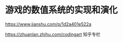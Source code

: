 
# 游戏的数值系统的实现和演化


https://www.jianshu.com/p/1d2a401e522a




https://zhuanlan.zhihu.com/codingart
知乎专栏









